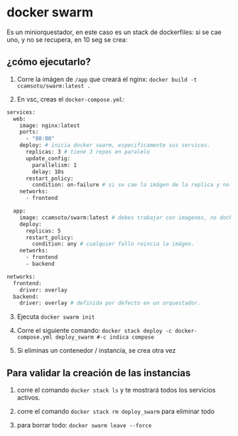 # docker swarm  

Es un miniorquestador, en este caso es un stack de dockerfiles: si se cae uno, y no se recupera, en 10 seg se crea:

## ¿cómo ejecutarlo?
1. Corre la imágen de `/app` que creará el nginx: `docker build -t ccamsoto/swarm:latest .`

2. En vsc, creas el `docker-compose.yml`:  

```bash 
services:
  web:
    image: nginx:latest 
    ports:
      - "80:80"
    deploy: # inicia docker swarm, especificamente sus services.
      replicas: 3 # tiene 3 repos en paralelo
      update_config:
        parallelism: 1 
        delay: 10s
      restart_policy:
        condition: on-failure # si se cae la imágen de la replica y no se recupera en 10 seg: corre una nueva imágen
    networks:
      - frontend

  app:
    image: ccamsoto/swarm:latest # debes trabajar con imagenes, no dockerfiles.
    deploy:
      replicas: 5
      restart_policy:
        condition: any # cualquier fallo reincia la imágen.
    networks:
      - frontend
      - backend

networks:
  frontend:
    driver: overlay
  backend:
    driver: overlay # definida por defecto en un orquestador.
```

3. Ejecuta `docker swarm init`  

4. Corre el siguiente comando: `docker stack deploy -c docker-compose.yml deploy_swarm #-c indica compose`  

5. Si eliminas un contenedor / instancia, se crea otra vez

## Para validar la creación de las instancias

1. corre el comando `docker stack ls` y te mostrará todos los servicios activos.  

2. corre el comando `docker stack rm deploy_swarm` para eliminar todo

3. para borrar todo: `docker swarm leave --force` 